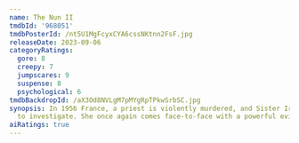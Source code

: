 ```yaml
---
name: The Nun II
tmdbId: '968051'
tmdbPosterId: /nt5U1MgFcyxCYA6cssNKtnn2FsF.jpg
releaseDate: 2023-09-06
categoryRatings:
  gore: 8
  creepy: 7
  jumpscares: 9
  suspense: 8
  psychological: 6
tmdbBackdropId: /aX3Od8NVLgM7pMYgRpTPkwSrbSC.jpg
synopsis: In 1956 France, a priest is violently murdered, and Sister Irene begins
  to investigate. She once again comes face-to-face with a powerful evil.
aiRatings: true
---
```


